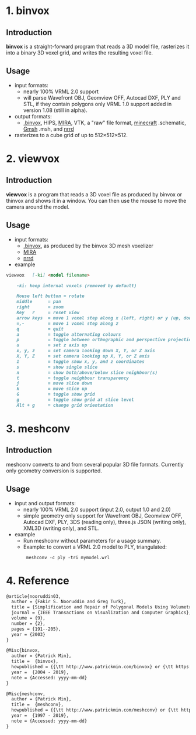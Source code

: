 # 1. binvox
## Introduction
**binvox** is a straight-forward program that reads a 3D model file, 
rasterizes it into a binary 3D voxel grid, and writes the resulting voxel file.
## Usage

- input formats:
    - nearly 100% VRML 2.0 support
    - will parse Wavefront OBJ, Geomview OFF, Autocad DXF, PLY and STL, if they contain polygons only
VRML 1.0 support added in version 1.08 (still in alpha).
- output formats:
    - [.binvox](https://www.patrickmin.com/binvox/binvox.html), HIPS, [MIRA](https://www.patrickmin.com/binvox/mira.html), VTK, a "raw" file format, [minecraft](https://www.patrickmin.com/minecraft) .schematic, [Gmsh](https://geuz.org/gmsh/) .msh, and [nrrd](http://teem.sourceforge.net/nrrd/)
- rasterizes to a cube grid of up to 512×512×512.

# 2. viewvox
## Introduction
**viewvox** is a program that reads a 3D voxel file as produced by binvox or thinvox and shows it in a window. You can then use the mouse to move the camera around the model.

## Usage

- input formats:
    - [.binvox](https://www.patrickmin.com/binvox/binvox.html), as produced by the binvox 3D mesh voxelizer
    - [MIRA](https://www.patrickmin.com/binvox/mira.html)
    - [nrrd](http://teem.sourceforge.net/nrrd/)
- example
```markdown
viewvox   [-ki] <model filename>

    -ki: keep internal voxels (removed by default)

    Mouse left button = rotate
    middle      = pan
    right       = zoom
    Key   r     = reset view
    arrow keys  = move 1 voxel step along x (left, right) or y (up, down)
    =,-         = move 1 voxel step along z
    q           = quit
    a           = toggle alternating colours
    p           = toggle between orthographic and perspective projection
    u           = set z axis up
    x, y, z     = set camera looking down X, Y, or Z axis
    X, Y, Z     = set camera looking up X, Y, or Z axis
    1           = toggle show x, y, and z coordinates
    s           = show single slice
    n           = show both/above/below slice neighbour(s)
    t           = toggle neighbour transparency
    j           = move slice down
    k           = move slice up
    G           = toggle show grid
    g           = toggle show grid at slice level
    Alt + g     = change grid orientation
```
# 3. meshconv
## Introduction
meshconv converts to and from several popular 3D file formats. Currently only geometry conversion is supported.

## Usage
- input and output formats:
    - nearly 100% VRML 2.0 support (input 2.0, output 1.0 and 2.0)
    - simple geometry only support for Wavefront OBJ, Geomview OFF, Autocad DXF, PLY, 3DS (reading only), three.js JSON (writing only), XML3D (writing only), and STL.
- example
    - Run meshconv without parameters for a usage summary.
    - Example: to convert a VRML 2.0 model to PLY, triangulated: 
      ```shell script
       meshconv -c ply -tri mymodel.wrl
      ```

# 4. Reference
```markdown
@article{nooruddin03,
  author = {Fakir S. Nooruddin and Greg Turk},
  title = {Simplification and Repair of Polygonal Models Using Volumetric Techniques},
  journal = {IEEE Transactions on Visualization and Computer Graphics},
  volume = {9},
  number = {2},
  pages = {191--205},
  year = {2003}
}
```
```markdown
@Misc{binvox,
  author = {Patrick Min},
  title =  {binvox},
  howpublished = {{\tt http://www.patrickmin.com/binvox} or {\tt https://www.google.com/search?q=binvox}},
  year =  {2004 - 2019},
  note = {Accessed: yyyy-mm-dd}
}
```

```markdown
@Misc{meshconv,
  author = {Patrick Min},
  title =  {meshconv},
  howpublished = {{\tt http://www.patrickmin.com/meshconv} or {\tt https://www.google.com/search?q=meshconv}},
  year =  {1997 - 2019},
  note = {Accessed: yyyy-mm-dd}
}
```

